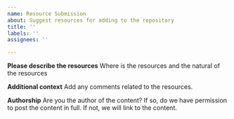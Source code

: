 ```yaml
---
name: Resource Submission
about: Suggest resources for adding to the repository
title: ''
labels: ''
assignees: ''

---
```


**Please describe the resources**
Where is the resources and the natural of the resources


**Additional context**
Add any comments related to the resources. 

**Authorship**
Are you the author of the content? If so, do we have permission to post the content in full.
If not, we will link to the content.
